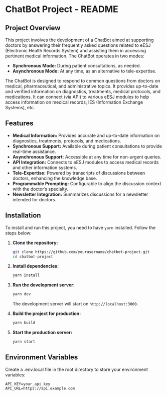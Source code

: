 # ChatBot Project - README

## Project Overview

This project involves the development of a ChatBot aimed at supporting doctors by answering their frequently asked questions related to eESJ (Electronic Health Records System) and assisting them in accessing pertinent medical information. The ChatBot operates in two modes:
- **Synchronous Mode:** During patient consultations, as needed.
- **Asynchronous Mode:** At any time, as an alternative to tele-expertise.

The ChatBot is designed to respond to common questions from doctors on medical, pharmaceutical, and administrative topics. It provides up-to-date and verified information on diagnostics, treatments, medical protocols, and medications. It can connect (via API) to various eESJ modules to help access information on medical records, IES (Information Exchange Systems), etc.

## Features

- **Medical Information:** Provides accurate and up-to-date information on diagnostics, treatments, protocols, and medications.
- **Synchronous Support:** Available during patient consultations to provide real-time assistance.
- **Asynchronous Support:** Accessible at any time for non-urgent queries.
- **API Integration:** Connects to eESJ modules to access medical records and other information systems.
- **Tele-Expertise:** Powered by transcripts of discussions between doctors, enhancing the knowledge base.
- **Programmable Prompting:** Configurable to align the discussion context with the doctor’s specialty.
- **Newsletter Integration:** Summarizes discussions for a newsletter intended for doctors.

## Installation

To install and run this project, you need to have `yarn` installed. Follow the steps below:

1. **Clone the repository:**
    ```bash
    git clone https://github.com/yourusername/chatbot-project.git
    cd chatbot-project
    ```

2. **Install dependencies:**
    ```bash
    yarn install
    ```

3. **Run the development server:**
    ```bash
    yarn dev
    ```

    The development server will start on `http://localhost:3000`.

4. **Build the project for production:**
    ```bash
    yarn build
    ```

5. **Start the production server:**
    ```bash
    yarn start
    ```
## Environment Variables
Create a .env.local file in the root directory to store your environment variables:
```plaintext
API_KEY=your_api_key
API_URL=https://api.example.com
```
